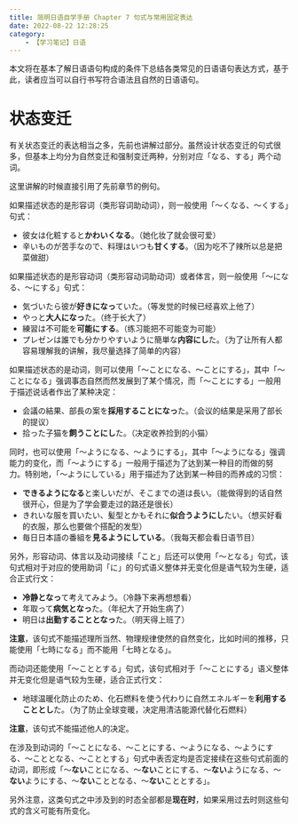 ```yaml
---
title: 简明日语自学手册 Chapter 7 句式与常用固定表达
date: 2022-08-22 12:28:25
category:
    - 【学习笔记】日语
---
```


本文将在基本了解日语语句构成的条件下总结各类常见的日语语句表达方式，基于此，读者应当可以自行书写符合语法且自然的日语语句。

<!-- more -->

# 状态变迁

有关状态变迁的表达相当之多，先前也讲解过部分。虽然设计状态变迁的句式很多，但基本上均分为自然变迁和强制变迁两种，分别对应「なる、する」两个动词。

这里讲解的时候直接引用了先前章节的例句。

如果描述状态的是形容词（类形容词助动词），则一般使用「～くなる、～くする」句式：

- 彼女は化粧すると**かわいくなる**。（她化妆了就会很可爱）
- 辛いものが苦手なので、料理はいつも**甘くする**。（因为吃不了辣所以总是把菜做甜）

如果描述状态的是形容动词（类形容动词助动词）或者体言，则一般使用「～になる、～にする」句式：

- 気づいたら彼が**好きになっ**ていた。（等发觉的时候已经喜欢上他了）
- やっと**大人になっ**た。（终于长大了）
- 練習は不可能を**可能にする**。（练习能把不可能变为可能）
- プレゼンは誰でも分かりやすいように簡単な**内容にし**た。（为了让所有人都容易理解我的讲解，我尽量选择了简单的内容）

如果描述状态的是动词，则可以使用「～ことになる、～ことにする」，其中「～ことになる」强调事态自然而然发展到了某个情况，而「～ことにする」一般用于描述说话者作出了某种决定：

- 会議の結果、部長の案を**採用することになっ**た。（会议的结果是采用了部长的提议）
- 拾った子猫を**飼うことにし**た。（决定收养捡到的小猫）

同时，也可以使用「～ようになる、～ようにする」，其中「～ようになる」强调能力的变化，而「～ようにする」一般用于描述为了达到某一种目的而做的努力。特别地，「～ようにしている」用于描述为了达到某一种目的而养成的习惯：

- **できるようになる**と楽しいだが、そこまでの道は長い。（能做得到的话自然很开心，但是为了学会要走过的路还是很长）
- きれいな服を買いたい、髪型とかもそれに**似合うようにし**たい。（想买好看的衣服，那么也要做个搭配的发型）
- 毎日日本語の番組を**見るようにしている**。（我每天都会看日语节目）

另外，形容动词、体言以及动词接续「こと」后还可以使用「～となる」句式，该句式相对于对应的使用助词「に」的句式语义整体并无变化但是语气较为生硬，适合正式行文：

- **冷静となっ**て考えてみよう。（冷静下来再想想看）
- 年取って**病気となっ**た。（年纪大了开始生病了）
- 明日は**出勤することとなっ**た。（明天得上班了）

**注意**，该句式不能描述理所当然、物理规律使然的自然变化，比如时间的推移，只能使用「七時になる」而不能用「七時となる」。

而动词还能使用「～こととする」句式，该句式相对于「～ことにする」语义整体并无变化但是语气较为生硬，适合正式行文：

- 地球温暖化防止のため、化石燃料を使う代わりに自然エネルギーを**利用することとし**た。（为了防止全球变暖，决定用清洁能源代替化石燃料）

**注意**，该句式不能描述他人的决定。

在涉及到动词的「～ことになる、～ことにする、～ようになる、～ようにする、～こととなる、～こととする」句式中表否定均是否定接续在这些句式前面的动词，即形成「～**ない**ことになる、～**ない**ことにする、～**ない**ようになる、～**ない**ようにする、～**ない**こととなる、～**ない**こととする」。

另外注意，这类句式之中涉及到的时态全部都是**现在时**，如果采用过去时则这些句式的含义可能有所变化。